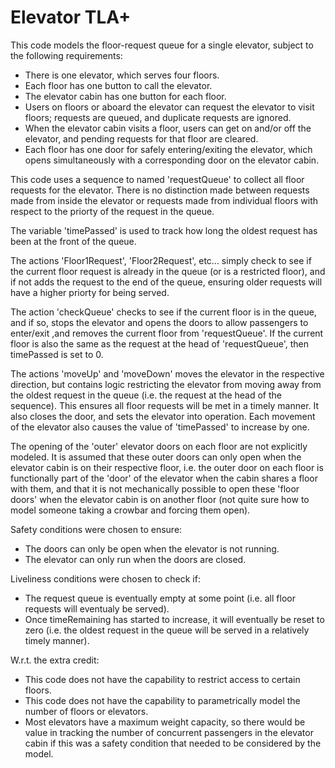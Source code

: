 # Elevator TLA+

This code models the floor-request queue for a single elevator, subject to the following requirements:  

- There is one elevator, which serves four floors.  
- Each floor has one button to call the elevator.  
- The elevator cabin has one button for each floor.  
- Users on floors or aboard the elevator can request the elevator to visit floors; requests are queued, and duplicate requests are ignored.  
- When the elevator cabin visits a floor, users can get on and/or off the elevator, and pending requests for that floor are cleared.  
- Each floor has one door for safely entering/exiting the elevator, which opens simultaneously with a corresponding door on the elevator cabin.  

This code uses a sequence to named 'requestQueue' to collect all floor requests for the elevator. There is no distinction made between requests made from inside the elevator or requests made from individual floors with respect to the priorty of the request in the queue.  

The variable 'timePassed' is used to track how long the oldest request has been at the front of the queue.  

The actions 'Floor1Request', 'Floor2Request', etc... simply check to see if the current floor request is already in the queue (or is a restricted floor), and if not adds the request to the end of the queue, ensuring older requests will have a higher priorty for being served. 
   
The action 'checkQueue' checks to see if the current floor is in the queue, and if so, stops the elevator and opens the doors to allow passengers to enter/exit ,and removes the current floor from 'requestQueue'. If the current floor is also the same as the request at the head of 'requestQueue', then timePassed is set to 0.  

The actions 'moveUp' and 'moveDown' moves the elevator in the respective direction, but contains logic restricting the elevator from moving away from the oldest request in the queue (i.e. the request at the head of the sequence). This ensures
all floor requests will be met in a timely manner. It also closes the door, and sets the elevator into operation. Each movement of the elevator also causes the value of 'timePassed' to increase by one.  

The opening of the 'outer' elevator doors on each floor are not explicitly modeled. It is assumed that these outer doors can only open when the elevator cabin is on their respective floor, i.e. the outer door on each floor is functionally part of the 'door' of the elevator when the cabin shares a floor with them, and that it is not mechanically possible to open these 'floor doors' when the elevator cabin is on another floor (not quite sure how to model someone taking a crowbar and forcing them open).  

Safety conditions were chosen to ensure:  
- The doors can only be open when the elevator is not running.
- The elevator can only run when the doors are closed.  

Liveliness conditions were chosen to check if:  
- The request queue is eventually empty at some point (i.e. all floor requests will eventualy be served).  
- Once timeRemaining has started to increase, it will eventually be reset to zero (i.e. the oldest request in the queue will be served in a relatively timely manner).

W.r.t. the extra credit:   
- This code does not have the capability to restrict access to certain floors.  
- This code does not have the capability to parametrically model the number of floors or elevators.
- Most elevators have a maximum weight capacity, so there would be value in tracking the number of concurrent passengers in the elevator cabin if this was a safety condition that needed to be considered by the model.

  




